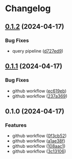 # Changelog

## [0.1.2](https://github.com/dauberson/wikitablequestions-llm/compare/v0.1.1...v0.1.2) (2024-04-17)


### Bug Fixes

* query pipeline ([d727ed9](https://github.com/dauberson/wikitablequestions-llm/commit/d727ed956e6cfe71f9eab992ac0c1c130131e707))

## [0.1.1](https://github.com/dauberson/wikitablequestions-llm/compare/v0.1.0...v0.1.1) (2024-04-17)


### Bug Fixes

* github workflow ([ec619eb](https://github.com/dauberson/wikitablequestions-llm/commit/ec619eb9e9db1261ec519e4319aa39ae84fcca79))
* github workflow ([237a369](https://github.com/dauberson/wikitablequestions-llm/commit/237a3697c7a7e26771c94dd800ff83a3226fa62d))

## 0.1.0 (2024-04-17)


### Features

* github workflow ([0f3cb52](https://github.com/dauberson/wikitablequestions-llm/commit/0f3cb52b07cda1e15536d0e1f3f58570c6ce1e06))
* github workflow ([a1ae38f](https://github.com/dauberson/wikitablequestions-llm/commit/a1ae38f4d75271fe65004e6f0904d426fa62c952))
* github workflow ([108aac1](https://github.com/dauberson/wikitablequestions-llm/commit/108aac1df237d5be7f8d8f912ba418d32d451513))
* github workflow ([3c13106](https://github.com/dauberson/wikitablequestions-llm/commit/3c131067d79f3f136573854f09be0e55d5767f58))
